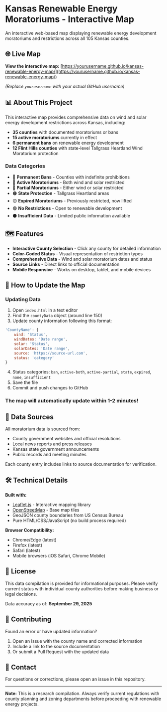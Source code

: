 # Kansas Renewable Energy Moratoriums - Interactive Map

An interactive web-based map displaying renewable energy development moratoriums and restrictions across all 105 Kansas counties.

## 🌐 Live Map

**View the interactive map:** [https://yourusername.github.io/kansas-renewable-energy-map/](https://yourusername.github.io/kansas-renewable-energy-map/)

*(Replace `yourusername` with your actual GitHub username)*

## 📊 About This Project

This interactive map provides comprehensive data on wind and solar energy development restrictions across Kansas, including:

- **35 counties** with documented moratoriums or bans
- **15 active moratoriums** currently in effect
- **6 permanent bans** on renewable energy development
- **12 Flint Hills counties** with state-level Tallgrass Heartland Wind Moratorium protection

### Data Categories

- 🔴 **Permanent Bans** - Counties with indefinite prohibitions
- 🔴 **Active Moratoriums** - Both wind and solar restricted
- 🔴 **Partial Moratoriums** - Either wind or solar restricted
- 🟠 **State Protection** - Tallgrass Heartland areas
- 🟡 **Expired Moratoriums** - Previously restricted, now lifted
- 🟢 **No Restrictions** - Open to renewable development
- ⚫ **Insufficient Data** - Limited public information available

## 🗺️ Features

- **Interactive County Selection** - Click any county for detailed information
- **Color-Coded Status** - Visual representation of restriction types
- **Comprehensive Data** - Wind and solar moratorium dates and status
- **Source Links** - Direct links to official documentation
- **Mobile Responsive** - Works on desktop, tablet, and mobile devices

## 🔄 How to Update the Map

### Updating Data

1. Open `index.html` in a text editor
2. Find the `countyData` object (around line 150)
3. Update county information following this format:

```javascript
'CountyName': { 
    wind: 'Status', 
    windDates: 'Date range', 
    solar: 'Status', 
    solarDates: 'Date range', 
    source: 'https://source-url.com', 
    status: 'category' 
}
```

4. Status categories: `ban`, `active-both`, `active-partial`, `state`, `expired`, `none`, `insufficient`
5. Save the file
6. Commit and push changes to GitHub

### The map will automatically update within 1-2 minutes!

## 📝 Data Sources

All moratorium data is sourced from:
- County government websites and official resolutions
- Local news reports and press releases
- Kansas state government announcements
- Public records and meeting minutes

Each county entry includes links to source documentation for verification.

## 🛠️ Technical Details

**Built with:**
- [Leaflet.js](https://leafletjs.com/) - Interactive mapping library
- [OpenStreetMap](https://www.openstreetmap.org/) - Base map tiles
- GeoJSON county boundaries from US Census Bureau
- Pure HTML/CSS/JavaScript (no build process required)

**Browser Compatibility:**
- Chrome/Edge (latest)
- Firefox (latest)
- Safari (latest)
- Mobile browsers (iOS Safari, Chrome Mobile)

## 📄 License

This data compilation is provided for informational purposes. Please verify current status with individual county authorities before making business or legal decisions.

Data accuracy as of: **September 29, 2025**

## 🤝 Contributing

Found an error or have updated information? 

1. Open an Issue with the county name and corrected information
2. Include a link to the source documentation
3. Or submit a Pull Request with the updated data

## 📧 Contact

For questions or corrections, please open an issue in this repository.

---

**Note:** This is a research compilation. Always verify current regulations with county planning and zoning departments before proceeding with renewable energy projects.

